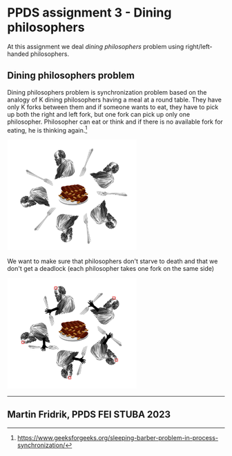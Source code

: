 # PPDS assignment 3 - Dining philosophers
At this assignment we deal _dining philosophers_ problem using right/left-handed philosophers.
## Dining philosophers problem
Dining philosophers problem is synchronization problem based on the analogy of K dining philosophers having a meal at a round table. They have only K forks between them and if someone wants to eat, they have to pick up both the right and left fork, but one fork can pick up only one philosopher.
Philosopher can eat or think and if there is no available fork for eating, he is thinking again.[^1]

<img src="img/img1.png"  width="300">

We want to make sure that philosophers don't starve to death and that we don't get a deadlock (each philosopher takes one fork on the same side)

<img src="img/img2.png"  width="300">


---
Martin Fridrik, PPDS FEI STUBA
2023
---

[^1]: https://www.geeksforgeeks.org/sleeping-barber-problem-in-process-synchronization/